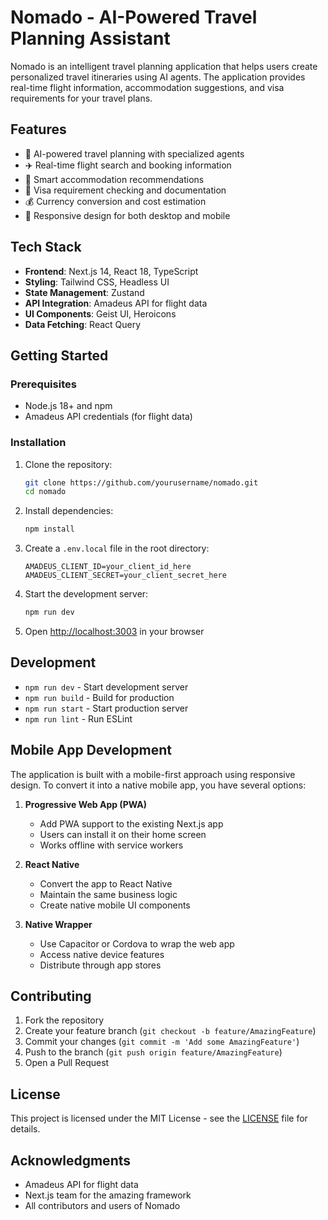 # Nomado - AI-Powered Travel Planning Assistant

Nomado is an intelligent travel planning application that helps users create personalized travel itineraries using AI agents. The application provides real-time flight information, accommodation suggestions, and visa requirements for your travel plans.

## Features

- 🤖 AI-powered travel planning with specialized agents
- ✈️ Real-time flight search and booking information
- 🏨 Smart accommodation recommendations
- 📝 Visa requirement checking and documentation
- 💰 Currency conversion and cost estimation
- 📱 Responsive design for both desktop and mobile

## Tech Stack

- **Frontend**: Next.js 14, React 18, TypeScript
- **Styling**: Tailwind CSS, Headless UI
- **State Management**: Zustand
- **API Integration**: Amadeus API for flight data
- **UI Components**: Geist UI, Heroicons
- **Data Fetching**: React Query

## Getting Started

### Prerequisites

- Node.js 18+ and npm
- Amadeus API credentials (for flight data)

### Installation

1. Clone the repository:
   ```bash
   git clone https://github.com/yourusername/nomado.git
   cd nomado
   ```

2. Install dependencies:
   ```bash
   npm install
   ```

3. Create a `.env.local` file in the root directory:
   ```
   AMADEUS_CLIENT_ID=your_client_id_here
   AMADEUS_CLIENT_SECRET=your_client_secret_here
   ```

4. Start the development server:
   ```bash
   npm run dev
   ```

5. Open [http://localhost:3003](http://localhost:3003) in your browser

## Development

- `npm run dev` - Start development server
- `npm run build` - Build for production
- `npm run start` - Start production server
- `npm run lint` - Run ESLint

## Mobile App Development

The application is built with a mobile-first approach using responsive design. To convert it into a native mobile app, you have several options:

1. **Progressive Web App (PWA)**
   - Add PWA support to the existing Next.js app
   - Users can install it on their home screen
   - Works offline with service workers

2. **React Native**
   - Convert the app to React Native
   - Maintain the same business logic
   - Create native mobile UI components

3. **Native Wrapper**
   - Use Capacitor or Cordova to wrap the web app
   - Access native device features
   - Distribute through app stores

## Contributing

1. Fork the repository
2. Create your feature branch (`git checkout -b feature/AmazingFeature`)
3. Commit your changes (`git commit -m 'Add some AmazingFeature'`)
4. Push to the branch (`git push origin feature/AmazingFeature`)
5. Open a Pull Request

## License

This project is licensed under the MIT License - see the [LICENSE](LICENSE) file for details.

## Acknowledgments

- Amadeus API for flight data
- Next.js team for the amazing framework
- All contributors and users of Nomado

